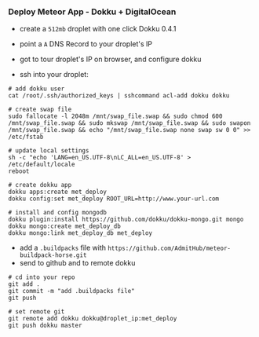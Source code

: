 ### Deploy Meteor App - Dokku + DigitalOcean

- create a `512mb` droplet with one click Dokku 0.4.1
- point a `A` DNS Record to your droplet's IP
- got to tour droplet's IP on browser, and configure dokku

- ssh into your droplet:
```
# add dokku user
cat /root/.ssh/authorized_keys | sshcommand acl-add dokku dokku

# create swap file
sudo fallocate -l 2048m /mnt/swap_file.swap && sudo chmod 600 /mnt/swap_file.swap && sudo mkswap /mnt/swap_file.swap && sudo swapon /mnt/swap_file.swap && echo "/mnt/swap_file.swap none swap sw 0 0" >> /etc/fstab

# update local settings
sh -c "echo 'LANG=en_US.UTF-8\nLC_ALL=en_US.UTF-8' > /etc/default/locale
reboot

# create dokku app
dokku apps:create met_deploy
dokku config:set met_deploy ROOT_URL=http://www.your-url.com

# install and config mongodb
dokku plugin:install https://github.com/dokku/dokku-mongo.git mongo
dokku mongo:create met_deploy_db
dokku mongo:link met_deploy_db met_deploy
```

- add a `.buildpacks` file with `https://github.com/AdmitHub/meteor-buildpack-horse.git`
- send to github and to remote dokku
```
# cd into your repo
git add .
git commit -m "add .buildpacks file"
git push

# set remote git
git remote add dokku dokku@droplet_ip:met_deploy
git push dokku master

```